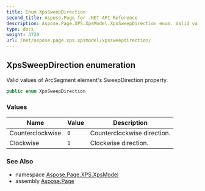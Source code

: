 ```yaml
---
title: Enum XpsSweepDirection
second_title: Aspose.Page for .NET API Reference
description: Aspose.Page.XPS.XpsModel.XpsSweepDirection enum. Valid values of ArcSegment elements SweepDirection property
type: docs
weight: 3720
url: /net/aspose.page.xps.xpsmodel/xpssweepdirection/
---
```

## XpsSweepDirection enumeration

Valid values of ArcSegment element's SweepDirection property.

```csharp
public enum XpsSweepDirection
```

### Values

| Name | Value | Description |
| --- | --- | --- |
| Counterclockwise | `0` | Counterclockwise direction. |
| Clockwise | `1` | Clockwise direction. |

### See Also

* namespace [Aspose.Page.XPS.XpsModel](../../aspose.page.xps.xpsmodel/)
* assembly [Aspose.Page](../../)


